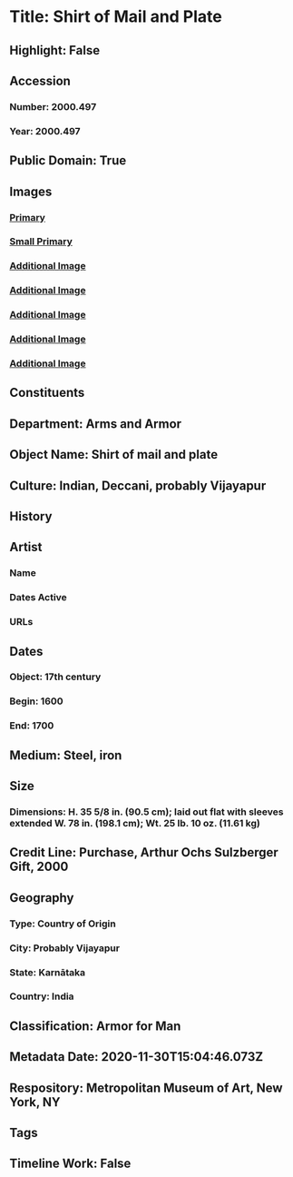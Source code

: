 # Title: Shirt of Mail and Plate
## Highlight: False
## Accession
### Number: 2000.497
### Year: 2000.497
## Public Domain: True
## Images
### [Primary](https://images.metmuseum.org/CRDImages/aa/original/DT4699.jpg)
### [Small Primary](https://images.metmuseum.org/CRDImages/aa/web-large/DT4699.jpg)
### [Additional Image](https://images.metmuseum.org/CRDImages/aa/original/DP154289.jpg)
### [Additional Image](https://images.metmuseum.org/CRDImages/aa/original/DP159267.jpg)
### [Additional Image](https://images.metmuseum.org/CRDImages/aa/original/DP159268.jpg)
### [Additional Image](https://images.metmuseum.org/CRDImages/aa/original/DP159269.jpg)
### [Additional Image](https://images.metmuseum.org/CRDImages/aa/original/DP171169.jpg)
## Constituents
## Department: Arms and Armor
## Object Name: Shirt of mail and plate
## Culture: Indian, Deccani, probably Vijayapur
## History
## Artist
### Name
### Dates Active
### URLs
## Dates
### Object: 17th century
### Begin: 1600
### End: 1700
## Medium: Steel, iron
## Size
### Dimensions: H. 35 5/8 in. (90.5 cm); laid out flat with sleeves extended W. 78 in. (198.1 cm); Wt. 25 lb. 10 oz. (11.61 kg)
## Credit Line: Purchase, Arthur Ochs Sulzberger Gift, 2000
## Geography
### Type: Country of Origin
### City: Probably Vijayapur
### State: Karnātaka
### Country: India
## Classification: Armor for Man
## Metadata Date: 2020-11-30T15:04:46.073Z
## Respository: Metropolitan Museum of Art, New York, NY
## Tags
## Timeline Work: False